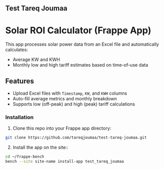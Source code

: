 ## Test Tareq Joumaa

# Solar ROI Calculator (Frappe App)

This app processes solar power data from an Excel file and automatically calculates:
- Average KW and KWH
- Monthly low and high tariff estimates based on time-of-use data

## Features
- Upload Excel files with `Timestamp`, `KW`, and `KWH` columns
- Auto-fill average metrics and monthly breakdown
- Supports low (off-peak) and high (peak) tariff calculations


### Installation

1. Clone this repo into your Frappe app directory:

```bash
git clone https://github.com/tareqjoumaa/test-tareq-joumaa.git

```

2. Install the app on the site::

```bash
cd ~/frappe-bench
bench --site site-name install-app test_tareq_joumaa

```